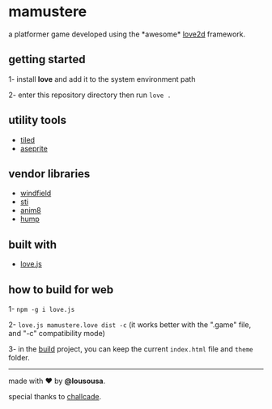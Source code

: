 # mamustere

a platformer game developed using the \*awesome\* [love2d](https://love2d.org/) framework.

## getting started

1- install **love** and add it to the system environment path

2- enter this repository directory then run `love .`

## utility tools

- [tiled](https://www.mapeditor.org/)
- [aseprite](https://www.aseprite.org/)

## vendor libraries

- [windfield](https://github.com/a327ex/windfield)
- [sti](https://github.com/karai17/Simple-Tiled-Implementation)
- [anim8](https://github.com/kikito/anim8)
- [hump](https://github.com/vrld/hump)

## built with

- [love.js](https://github.com/Davidobot/love.js)

## how to build for web

1- `npm -g i love.js`

2- `love.js mamustere.love dist -c` (it works better with the ".game" file, and "-c" compatibility mode)

3- in the [build](https://github.com/lousousa/mamustere/tree/build) project, you can keep the current `index.html` file and `theme` folder.

---

made with ❤️ by <b>@lousousa</b>.

special thanks to [challcade](https://www.youtube.com/c/Challacade).